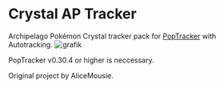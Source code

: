# Crystal AP Tracker

Archipelago Pokémon Crystal tracker pack for [PopTracker](https://github.com/black-sliver/PopTracker/) with Autotracking.
![grafik](https://github.com/user-attachments/assets/5ac3fff8-3531-485e-9c68-2e7321e29b4a)

PopTracker v0.30.4 or higher is neccessary.

Original project by AliceMousie. 

